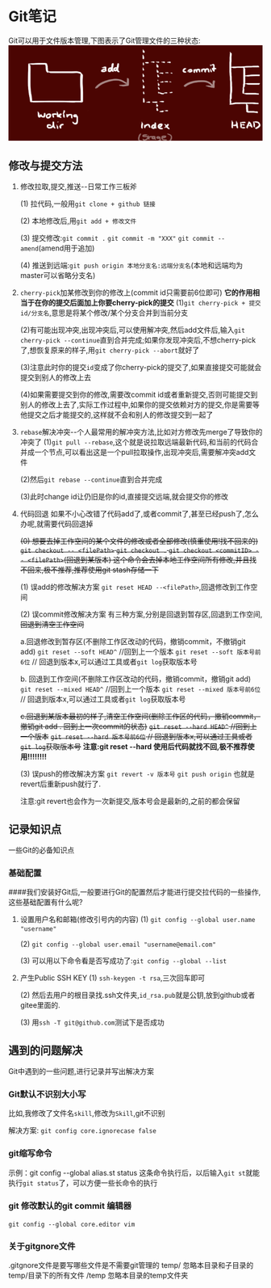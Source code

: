 # Git笔记
Git可以用于文件版本管理,下图表示了Git管理文件的三种状态:
![Git工作流](../Source/pic/skill_learning/git工作三种状态.png)
## 修改与提交方法
1. 修改拉取,提交,推送--日常工作三板斧

   (1) 拉代码,一般用`git clone + github 链接`

   (2) 本地修改后,用`git add + 修改文件`

   (3) 提交修改:`git commit .` `git commit -m "XXX"` `git commit --amend`(amend用于追加)

   (4) 推送到远端:`git push origin 本地分支名:远端分支名`(本地和远端均为master可以省略分支名)

2. `cherry-pick`加某修改到你的修改上(commit id只需要前6位即可)
   **它的作用相当于在你的提交后面加上你要cherry-pick的提交**
   (1)`git cherry-pick + 提交id/分支名`,意思是将某个修改/某个分支合并到当前分支

   (2)有可能出现冲突,出现冲突后,可以使用解冲突,然后add文件后,输入`git cherry-pick --continue`直到合并完成;如果你发现冲突后,不想cherry-pick了,想恢复原来的样子,用`git cherry-pick --abort`就好了

   (3)注意此时你的提交`id`变成了你cherry-pick的提交了,如果直接提交可能就会提交到别人的修改上去

   (4)如果需要提交到你的修改,需要改commit id或者重新提交,否则可能提交到别人的修改上去了,实际工作过程中,如果你的提交依赖对方的提交,你是需要等他提交之后才能提交的,这样就不会和别人的修改提交到一起了

3. `rebase`解决冲突--个人最常用的解冲突方法,比如对方修改先merge了导致你的冲突了
   (1)`git pull --rebase`,这个就是说拉取远端最新代码,和当前的代码合并成一个节点,可以看出这是一个pull拉取操作,出现冲突后,需要解冲突add文件

    (2)然后`git rebase --continue`直到合并完成

    (3)此时change id让仍旧是你的id,直接提交远端,就会提交你的修改

4. 代码回退
   如果不小心改错了代码add了,或者commit了,甚至已经push了,怎么办呢,就需要代码回退掉

   ~~(0) 想要去掉工作空间的某个文件的修改或者全部修改(慎重使用!找不回来的)
    `git checkout -- <filePath>`
    `git checkout .`
    `git checkout <commitID> -- <filePath>`(回退到某版本)
    这个命令会去掉本地工作空间所有修改,并且找不回来,极不推荐,推荐使用git stash存储一下~~

   (1) 误add的修改解决方案
    `git reset HEAD --<filePath>`,回退修改到工作空间

   (2) 误commit修改解决方案
   有三种方案,分别是回退到暂存区,回退到工作空间,~~回退到清空工作空间~~

    a.回退修改到暂存区(不删除工作区改动的代码，撤销commit，不撤销git add)
    `git reset --soft HEAD^`  //回到上一个版本
    `git reset --soft 版本号前6位` // 回退到版本x,可以通过工具或者`git log`获取版本号

    b. 回退到工作空间(不删除工作区改动的代码，撤销commit，撤销git add)
    `git reset --mixed HEAD^`  //回到上一个版本
    `git reset --mixed 版本号前6位` // 回退到版本x,可以通过工具或者`git log`获取版本号

    ~~c.回退到某版本最初的样子,清空工作空间(删除工作区的代码，撤销commit，撤销git add . 回到上一次commit的状态)~~
    ~~`git reset --hard HEAD^`  //回到上一个版本~~
    ~~`git reset --hard 版本号前6位` // 回退到版本x,可以通过工具或者`git log`获取版本号~~
    **注意:git reset --hard 使用后代码就找不回,极不推荐使用!!!!!!!!**

   (3) 误push的修改解决方案
   `git revert -v 版本号`
   `git push origin`
   也就是revert后重新push就行了.

   注意:git revert也会作为一次新提交,版本号会是最新的,之前的都会保留
## 记录知识点
一些Git的必备知识点
### 基础配置
####我们安装好Git后,一般要进行Git的配置然后才能进行提交拉代码的一些操作,这些基础配置有什么呢?
1. 设置用户名和邮箱(修改引号内的内容)
   (1) `git config --global user.name "username"`

   (2) `git config --global user.email "username@email.com"`

   (3) 可以用以下命令看是否写成功了:`git config --global --list`

2. 产生Public SSH KEY
    (1) `ssh-keygen -t rsa`,三次回车即可

    (2) 然后去用户的根目录找.ssh文件夹,`id_rsa.pub`就是公钥,放到github或者gitee里面的.

    (3) 用`ssh -T git@github.com`测试下是否成功

## 遇到的问题解决
Git中遇到的一些问题,进行记录并写出解决方案

### Git默认不识别大小写
比如,我修改了文件名`skill`,修改为`Skill`,git不识别

解决方案:
 `git config core.ignorecase false`
### git缩写命令
示例：git config --global alias.st status
这条命令执行后，以后输入`git st`就能执行`git status`了，可以方便一些长命令的执行

### git 修改默认的git commit 编辑器
`git config --global core.editor vim`

### 关于gitgnore文件
.gitgnore文件是要写哪些文件是不需要git管理的
temp/  忽略本目录和子目录的temp/目录下的所有文件
/temp  忽略本目录的temp文件夹
